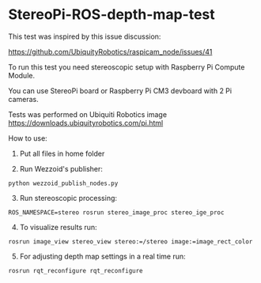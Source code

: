 # StereoPi-ROS-depth-map-test

This test was inspired by this issue discussion:

https://github.com/UbiquityRobotics/raspicam_node/issues/41

To run this test you need stereoscopic setup with Raspberry Pi Compute Module.

You can use StereoPi board or Raspberry Pi CM3 devboard with 2 Pi cameras.

Tests was performed on Ubiquiti Robotics image https://downloads.ubiquityrobotics.com/pi.html

How to use:

1. Put all files in home folder 

2. Run Wezzoid's publisher:

`python wezzoid_publish_nodes.py`

3. Run stereoscopic processing:

`ROS_NAMESPACE=stereo rosrun stereo_image_proc stereo_ige_proc`

4. To visualize results run:

`rosrun image_view stereo_view stereo:=/stereo image:=image_rect_color`

5. For adjusting depth map settings in a real time run:

`rosrun rqt_reconfigure rqt_reconfigure` 